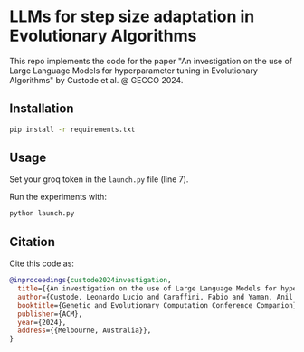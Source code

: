 # LLMs for step size adaptation in Evolutionary Algorithms

This repo implements the code for the paper "An investigation on the use of Large Language Models for hyperparameter tuning in Evolutionary Algorithms" by Custode et al. @ GECCO 2024.

## Installation

```bash
pip install -r requirements.txt
```

## Usage

Set your groq token in the `launch.py` file (line 7).

Run the experiments with:
```bash
python launch.py
```

## Citation

Cite this code as:
```bibtex
@inproceedings{custode2024investigation,
  title={{An investigation on the use of Large Language Models for hyperparameter tuning in Evolutionary Algorithms}},
  author={Custode, Leonardo Lucio and Caraffini, Fabio and Yaman, Anil and Iacca, Giovanni},
  booktitle={Genetic and Evolutionary Computation Conference Companion},
  publisher={ACM},
  year={2024},
  address={{Melbourne, Australia}},
}
```
